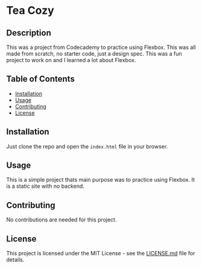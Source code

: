 # Tea Cozy

## Description

This was a project from Codecademy to practice using Flexbox. This was all made from scratch, no starter code, just a design spec. This was a fun project to work on and I learned a lot about Flexbox.

## Table of Contents

- [Installation](#installation)
- [Usage](#usage)
- [Contributing](#contributing)
- [License](#license)

## Installation

Just clone the repo and open the `index.html` file in your browser.

## Usage

This is a simple project thats main purpose was to practice using Flexbox. It is a static site with no backend.

## Contributing

No contributions are needed for this project.

## License

This project is licensed under the MIT License - see the [LICENSE.md](LICENSE.md) file for details.